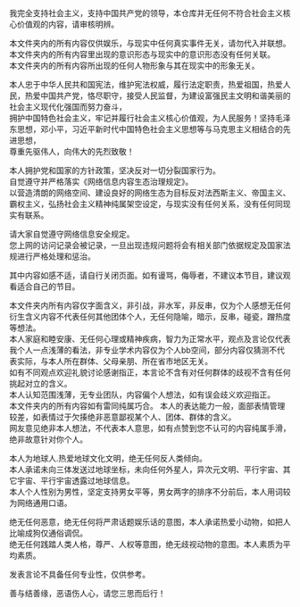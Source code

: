 我完全支持社会主义，支持中国共产党的领导，本仓库并无任何不符合社会主义核心价值观的内容，请审核明辨。  

本文件夹内的所有内容仅供娱乐，与现实中任何真实事件无关，请勿代入并联想。  
本文件夹内的所有内容里出现的意识形态与现实中的意识形态没有任何关联。  
本文件夹内的所有内容所出现的任何人物形象与其在现实中的形象无关。  

本人忠于中华人民共和国宪法，维护宪法权威，履行法定职责，热爱祖国，热爱人民，热爱中国共产党，恪尽职守，接受人民监督，为建设富强民主文明和谐美丽的社会主义现代化强国而努力奋斗，  
拥护中国特色社会主义，牢记并履行社会主义核心价值观，为人民服务！坚持毛泽东思想，邓小平，习近平新时代中国特色社会主义思想等与马克思主义相结合的先进思想，  
尊重先驱伟人，向伟大的先烈致敬！  

本人拥护党和国家的方针政策，坚决反对一切分裂国家行为。  
自觉遵守并严格落实《网络信息内容生态治理规定》。  
以营造清朗的网络空间、建设良好的网络生态为目标反对法西斯主义、帝国主义、霸权主义，弘扬社会主义精神纯属架空设定，与现实没有任何关系，没有任何同现实有联系。  

请大家自觉遵守网络信息安全规定。  
您上网的访问记录会被记录，一旦出现违规问题将会有相关部门依据规定及国家法规进行严格处理和惩治。  

其中内容如感不适，请自行关闭页面。如有谩骂，侮辱者，不建议本节目，建议观看适合自己的节目。  

本文件夹内所有内容仅字面含义，非引战，非水军，非反串，仅为个人感想无任何衍生含义内容不代表任何其他团体个人，无任何隐喻，暗示，反串，碰瓷，蹭热度等想法。  
本人家庭和睦安康、无任何心理或精神疾病，智力为正常水平，观点及言论仅代表我个人一点浅薄的看法，非专业学术内容仅为个人bb空间，部分内容仅猜测不代表实际，与本人所在群体、父母亲朋、所在省市地区无关。  
如有不同观点欢迎礼貌讨论感谢指正，本言论不含有对任何群体的歧视不含有任何挑起对立的含义。  
本人认知范围浅薄，无专业团队，内容偏个人想法，如有误会歧义欢迎指正。  
本文件夹内的所有内容如有雷同纯属巧合。
本人的表达能力一般，面部表情管理较差，如表情过于欠揍绝非恶意鄙视某个人、团体、群体的含义。  
网友意见绝非本人想法，不代表本人意思，如有点赞到您不认可的内容纯属手滑，绝非故意针对你个人。  

本人为地球人.热爱地球文化文明，绝无任何反人类倾向。  
本人承诺未向三体发送过地球坐标，未向任何外星人，异次元文明、平行宇宙、其它宇宙、平行宇宙透露过地球信息。  
本人个人性别为男性，坚定支持男女平等，男女两字的排序不分前后，本人用词较为网络通用口语。  

绝无任何恶意，绝无任何将严肃话题娱乐话的意图，本人承诺热爱小动物，如把人比喻成狗仅通俗调侃。  
绝无任何践踏人类人格，尊严、人权等意图，绝无歧视动物的意图。本人素质为平均素质。  

发表言论不具备任何专业性，仅供参考。  

善与结善缘，恶语伤人心，请您三思而后行！  
